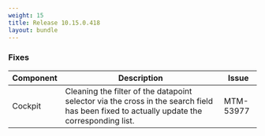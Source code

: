 ```yaml
---
weight: 15
title: Release 10.15.0.418
layout: bundle
---
```


<!--10.15.0.413 - 10.15.0.418-->

### Fixes

<div><table ><colgroup>
<col style="width: 15%;"><col style="width: 70%;"><col style="width: 15%;"></colgroup>
<thead><tr>
<th>
Component</th>
<th>
Description</th>
<th>
Issue</th>
</tr>
</thead><tbody>

<tr>
<td>Cockpit</td>
<td>Cleaning the filter of the datapoint selector via the cross in the search field has been fixed to actually update the corresponding list.</td>
<td>MTM-53977</td>
</tr>

</tbody></table></div>
